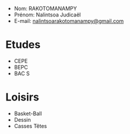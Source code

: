 - Nom: RAKOTOMANAMPY
- Prénom: Nalintsoa Judicaël
- E-mail: nalintsoarakotomanampy@gmail.com

# Etudes

- CEPE
- BEPC
- BAC S

# Loisirs

- Basket-Ball
- Dessin
- Casses Têtes